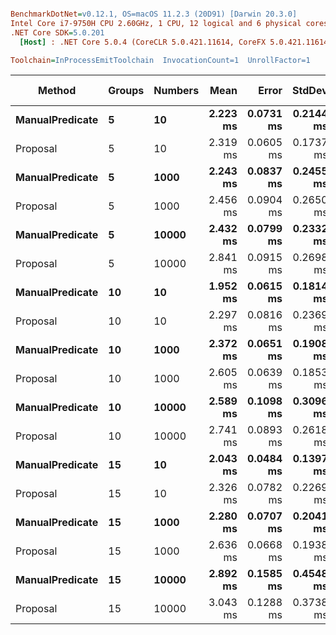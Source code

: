 ``` ini

BenchmarkDotNet=v0.12.1, OS=macOS 11.2.3 (20D91) [Darwin 20.3.0]
Intel Core i7-9750H CPU 2.60GHz, 1 CPU, 12 logical and 6 physical cores
.NET Core SDK=5.0.201
  [Host] : .NET Core 5.0.4 (CoreCLR 5.0.421.11614, CoreFX 5.0.421.11614), X64 RyuJIT

Toolchain=InProcessEmitToolchain  InvocationCount=1  UnrollFactor=1  

```
|          Method | Groups | Numbers |     Mean |     Error |    StdDev | Gen 0 | Gen 1 | Gen 2 | Allocated |
|---------------- |------- |-------- |---------:|----------:|----------:|------:|------:|------:|----------:|
| **ManualPredicate** |      **5** |      **10** | **2.223 ms** | **0.0731 ms** | **0.2144 ms** |     **-** |     **-** |     **-** |  **18.23 KB** |
|        Proposal |      5 |      10 | 2.319 ms | 0.0605 ms | 0.1737 ms |     - |     - |     - |  42.91 KB |
| **ManualPredicate** |      **5** |    **1000** | **2.243 ms** | **0.0837 ms** | **0.2455 ms** |     **-** |     **-** |     **-** |  **17.48 KB** |
|        Proposal |      5 |    1000 | 2.456 ms | 0.0904 ms | 0.2650 ms |     - |     - |     - |  42.85 KB |
| **ManualPredicate** |      **5** |   **10000** | **2.432 ms** | **0.0799 ms** | **0.2332 ms** |     **-** |     **-** |     **-** |  **17.66 KB** |
|        Proposal |      5 |   10000 | 2.841 ms | 0.0915 ms | 0.2698 ms |     - |     - |     - |  42.85 KB |
| **ManualPredicate** |     **10** |      **10** | **1.952 ms** | **0.0615 ms** | **0.1814 ms** |     **-** |     **-** |     **-** |  **17.54 KB** |
|        Proposal |     10 |      10 | 2.297 ms | 0.0816 ms | 0.2369 ms |     - |     - |     - |  42.85 KB |
| **ManualPredicate** |     **10** |    **1000** | **2.372 ms** | **0.0651 ms** | **0.1908 ms** |     **-** |     **-** |     **-** |  **16.59 KB** |
|        Proposal |     10 |    1000 | 2.605 ms | 0.0639 ms | 0.1853 ms |     - |     - |     - |  43.46 KB |
| **ManualPredicate** |     **10** |   **10000** | **2.589 ms** | **0.1098 ms** | **0.3096 ms** |     **-** |     **-** |     **-** |  **16.59 KB** |
|        Proposal |     10 |   10000 | 2.741 ms | 0.0893 ms | 0.2618 ms |     - |     - |     - |   42.3 KB |
| **ManualPredicate** |     **15** |      **10** | **2.043 ms** | **0.0484 ms** | **0.1397 ms** |     **-** |     **-** |     **-** |  **17.48 KB** |
|        Proposal |     15 |      10 | 2.326 ms | 0.0782 ms | 0.2269 ms |     - |     - |     - |  42.85 KB |
| **ManualPredicate** |     **15** |    **1000** | **2.280 ms** | **0.0707 ms** | **0.2041 ms** |     **-** |     **-** |     **-** |  **17.48 KB** |
|        Proposal |     15 |    1000 | 2.636 ms | 0.0668 ms | 0.1938 ms |     - |     - |     - |  43.05 KB |
| **ManualPredicate** |     **15** |   **10000** | **2.892 ms** | **0.1585 ms** | **0.4548 ms** |     **-** |     **-** |     **-** |  **17.48 KB** |
|        Proposal |     15 |   10000 | 3.043 ms | 0.1288 ms | 0.3738 ms |     - |     - |     - |  42.85 KB |

